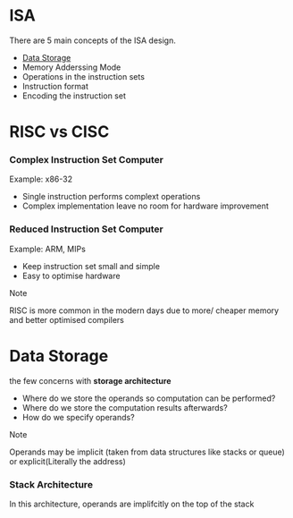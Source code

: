 # ISA
There are 5 main concepts of the ISA design.
* [Data Storage](https://github.com/lyhthaddeus/Notes/blob/main/WrittenNotes/CS2100/ISA.md#data-storage) 
* Memory Adderssing Mode
* Operations in the instruction sets
* Instruction format
* Encoding the instruction set 

# RISC vs CISC
### Complex Instruction Set Computer
Example: x86-32 <br> 
* Single instruction performs complext operations 
* Complex implementation leave no room for hardware improvement 

### Reduced Instruction Set Computer
Example: ARM, MIPs
* Keep instruction set small and simple 
* Easy to optimise hardware

> [!NOTE]
> RISC is more common in the modern days due to more/ cheaper memory and 
> better optimised compilers

# Data Storage
the few concerns with **storage architecture** 
* Where do we store the operands so computation can be performed?
* Where do we store the computation results afterwards?
* How do we specify operands?

> [!NOTE]
> Operands may be implicit (taken from data structures like stacks or queue) 
> or explicit(Literally the address)

### Stack Architecture 
In this architecture, operands are implifcitly on the top of the stack
